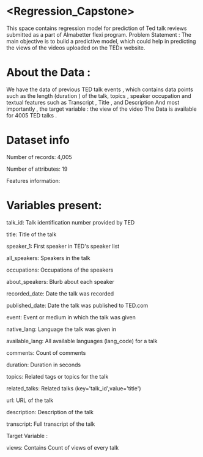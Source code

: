 # <Regression_Capstone>
This space contains regression model for prediction of Ted talk reviews submitted as a part of Almabetter flexi program.
Problem Statement :
The main objective is to build a predictive model, which could help in predicting the views of the videos uploaded on the TEDx website.

# About the Data :
We have the data of previous TED talk events , which contains data points such as the length (duration ) of the talk, topics , speaker occupation and textual features such as Transcript , Title , and Description And most importantly , the target variable : the view of the video The Data is available for 4005 TED talks .

# Dataset info

Number of records: 4,005

Number of attributes: 19

Features information:

# Variables present:

talk_id: Talk identification number provided by TED

title: Title of the talk

speaker_1: First speaker in TED's speaker list

all_speakers: Speakers in the talk

occupations: Occupations of the speakers

about_speakers: Blurb about each speaker

recorded_date: Date the talk was recorded

published_date: Date the talk was published to TED.com

event: Event or medium in which the talk was given

native_lang: Language the talk was given in

available_lang: All available languages (lang_code) for a talk

comments: Count of comments

duration: Duration in seconds

topics: Related tags or topics for the talk

related_talks: Related talks (key='talk_id',value='title')

url: URL of the talk

description: Description of the talk

transcript: Full transcript of the talk

Target Variable :

views: Contains Count of views of every talk



